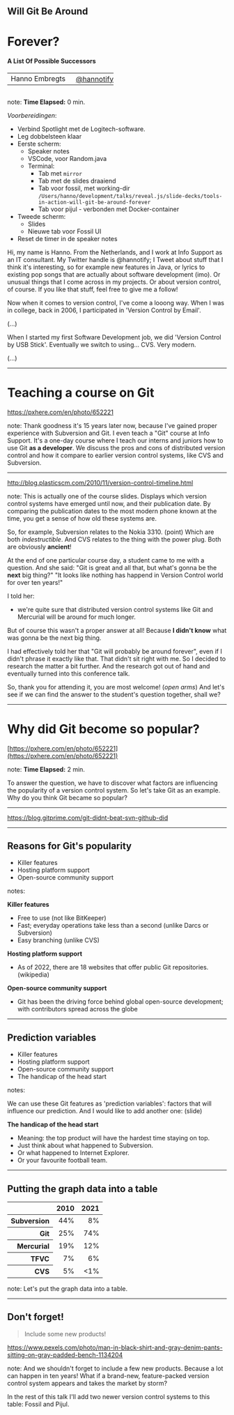 <h2>Will Git Be Around</h2>
<h1>Forever?</h1>
<h4>A List Of Possible Successors</h4>
<table>
    <tr>
        <td style="vertical-align: middle;">Hanno Embregts</td>
        <td style="text-align: right;"><img width="20%" data-src="img/icons/twitter-white.png" class="no-background"/></td>
        <td style="vertical-align: middle; padding: 0 0 0 0"><a href="https://www.twitter.com/hannotify">@hannotify</a></td>
    </tr>
</table>
<img data-src="img/logos/devoxx.png" width="45%" class="no-background"/>
<br/>

note:
**Time Elapsed:** 0 min.

*Voorbereidingen*:

* Verbind Spotlight met de Logitech-software.
* Leg dobbelsteen klaar
* Eerste scherm:
  * Speaker notes
  * VSCode, voor Random.java
  * Terminal:
    * Tab met `mirror`
    * Tab met de slides draaiend
    * Tab voor fossil, met working-dir `/Users/hanno/development/talks/reveal.js/slide-decks/tools-in-action-will-git-be-around-forever`
    * Tab voor pijul - verbonden met Docker-container
* Tweede scherm:
  * Slides
  * Nieuwe tab voor Fossil UI
* Reset de timer in de speaker notes

Hi, my name is Hanno. 
From the Netherlands, and I work at Info Support as an IT consultant.
My Twitter handle is @hannotify; I Tweet about stuff that I think it's interesting, so for example new features in Java, or lyrics to existing pop songs that are actually about software development (imo). 
Or unusual things that I come across in my projects. 
Or about version control, of course.
If you like that stuff, feel free to give me a follow!

Now when it comes to version control, I've come a looong way.
When I was in college, back in 2006, I participated in 'Version Control by Email'.

(...)

When I started my first Software Development job, we did 'Version Control by USB Stick'.
Eventually we switch to using... CVS. Very modern.

(...)

---

<!-- .slide: data-background="img/background/usb-sticks.jpg" data-background-color="black" data-background-opacity="0.3"-->

# Teaching a course on Git

<https://pxhere.com/en/photo/652221> <!-- .element: class="attribution" -->

note:
Thank goodness it's 15 years later now, because I've gained proper experience with Subversion and Git.
I even teach a "Git" course at Info Support.
It's a one-day course where I teach our interns and juniors how to use Git **as a developer**.
We discuss the pros and cons of distributed version control and how it compare to earlier version control systems, like CVS and Subversion. 

---

<!-- .slide: data-background="img/background/version-control-timeline.png" data-background-size="contain" data-background-color="white" -->

<http://blog.plasticscm.com/2010/11/version-control-timeline.html> <!-- .element: class="attribution" -->

note:
This is actually one of the course slides.
Displays which version control systems have emerged until now, and their publication date.
By comparing the publication dates to the most modern phone known at the time, you get a sense of how old these systems are.

So, for example, Subversion relates to the Nokia 3310. (point)
Which are both *indestructible*.
And CVS relates to the thing with the power plug.
Both are obviously **ancient**!

At the end of one particular course day, a student came to me with a question.
And she said: "Git is great and all that, but what's gonna be the **next** big thing?"
"It looks like nothing has happend in Version Control world for over ten years!"

I told her: 

* we're quite sure that distributed version control systems like Git and Mercurial will be around for much longer.

But of course this wasn't a proper answer at all!
Because **I didn't know** what was gonna be the next big thing.

I had effectively told her that "Git will probably be around forever", even if I didn't phrase it exactly like that.
That didn't sit right with me.
So I decided to research the matter a bit further.
And the research got out of hand and eventually turned into this conference talk.

So, thank you for attending it, you are most welcome! (*open arms*)
And let's see if we can find the answer to the student's question together, shall we?

---

<!-- .slide: data-background="img/background/usb-sticks.jpg" data-background-color="black" data-background-opacity="0.3"-->

# Why did Git become so popular?

[https://pxhere.com/en/photo/652221](https://pxhere.com/en/photo/652221)  <!-- .element: class="attribution" -->

note: 
**Time Elapsed:** 2 min.

To answer the question, we have to discover what factors are influencing the popularity of a version control system.
So let's take Git as an example.
Why do you think Git became so popular?

---

<!-- .slide: data-background-color="#f9f9f9" data-background="img/background/vcs-popularity-graph.png" data-background-size="60%" --->

<https://blog.gitprime.com/git-didnt-beat-svn-github-did> <!-- .element: class="attribution" -->

---

## Reasons for Git's popularity

* Killer features
* Hosting platform support
* Open-source community support

notes:

**Killer features**

* Free to use (not like BitKeeper)
* Fast; everyday operations take less than a second (unlike Darcs or Subversion)
* Easy branching (unlike CVS)

**Hosting platform support**

* As of 2022, there are 18 websites that offer public Git repositories. (wikipedia)

**Open-source community support**

* Git has been the driving force behind global open-source development; with contributors spread across the globe

---

## Prediction variables

<ul>
    <li>Killer features
    <li>Hosting platform support
    <li>Open-source community support
    <li class="fragment">The handicap of the head start
</ul>

notes:

We can use these Git features as 'prediction variables': factors that will influence our prediction.
And I would like to add another one: (slide)

**The handicap of the head start**

* Meaning: the top product will have the hardest time staying on top.
* Just think about what happened to Subversion.
* Or what happened to Internet Explorer.
* Or your favourite football team.

---

## Putting the graph data into a table

<table>
    <thead>
        <tr>
            <th/>
            <th>2010</th>
            <th>2021</th>
        </tr>
    </thead>
    <tbody>
        <tr>
            <th align="right">Subversion</th>
            <td align="right">44%</td>
            <td align="right">8%</td>
        </tr>
        <tr>
            <th align="right">Git</th>
            <td align="right">25%</td>
            <td align="right">74%</td>
        </tr>
        <tr>
            <th align="right">Mercurial</th>
            <td align="right">19%</td>
            <td align="right">12%</td>
        </tr>  
        <tr>
            <th align="right">TFVC</th>
            <td align="right">7%</td>
            <td align="right">6%</td>
        </tr>
        <tr>
            <th align="right">CVS</th>
            <td align="right">5%</td>
            <td align="right">&lt;1%</td>
        </tr>      
    </tbody>
</table>

note:
Let's put the graph data into a table.

---

<!-- .slide: data-background="img/background/problem-encountered.jpg" data-background-color="black" data-background-opacity="0.5" --->

## Don't forget!

<blockquote class="explanation">
    Include some new products!
</blockquote>

<https://www.pexels.com/photo/man-in-black-shirt-and-gray-denim-pants-sitting-on-gray-padded-bench-1134204> <!-- .element: class="attribution" -->

note:
And we shouldn't forget to include a few new products.
Because a lot can happen in ten years!
What if a brand-new, feature-packed version control system appears and takes the market by storm?

In the rest of this talk I'll add two newer version control systems to this table: Fossil and Pijul.
